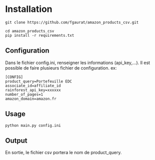 # Installation
```
git clone https://github.com/fgaurat/amazon_products_csv.git

cd amazon_products_csv
pip install -r requirements.txt
```
## Configuration
Dans le fichier config.ini, renseigner les informations (api_key,...).
Il est possible de faire plusieurs fichier de configuration.
ex:
```
[CONFIG]
product_query=Portefeuille EDC
associate_id=affiliate_id
rainforest_api_key=xxxxxx
number_of_pages=1
amazon_domain=amazon.fr
```

## Usage
```
python main.py config.ini
```

## Output
En sortie, le fichier csv portera le nom de product_query.

